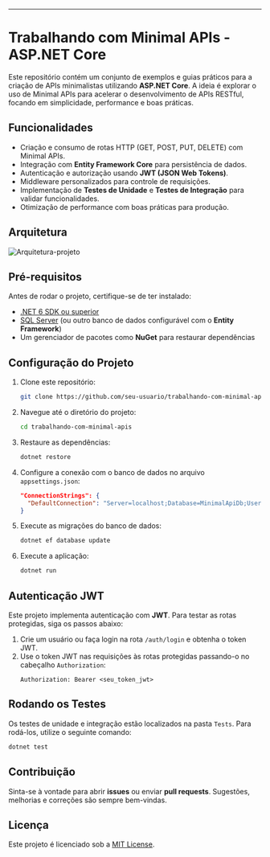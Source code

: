 

---

# Trabalhando com Minimal APIs - ASP.NET Core

Este repositório contém um conjunto de exemplos e guias práticos para a criação de APIs minimalistas utilizando **ASP.NET Core**. A ideia é explorar o uso de Minimal APIs para acelerar o desenvolvimento de APIs RESTful, focando em simplicidade, performance e boas práticas.

## Funcionalidades

- Criação e consumo de rotas HTTP (GET, POST, PUT, DELETE) com Minimal APIs.
- Integração com **Entity Framework Core** para persistência de dados.
- Autenticação e autorização usando **JWT (JSON Web Tokens)**.
- Middleware personalizados para controle de requisições.
- Implementação de **Testes de Unidade** e **Testes de Integração** para validar funcionalidades.
- Otimização de performance com boas práticas para produção.

## Arquitetura

![Arquitetura-projeto](./images/Arquitetura.png)


## Pré-requisitos

Antes de rodar o projeto, certifique-se de ter instalado:

- [.NET 6 SDK ou superior](https://dotnet.microsoft.com/download/dotnet/6.0)
- [SQL Server](https://www.microsoft.com/pt-br/sql-server/sql-server-downloads) (ou outro banco de dados configurável com o **Entity Framework**)
- Um gerenciador de pacotes como **NuGet** para restaurar dependências

## Configuração do Projeto

1. Clone este repositório:
   ```bash
   git clone https://github.com/seu-usuario/trabalhando-com-minimal-apis.git
   ```

2. Navegue até o diretório do projeto:
   ```bash
   cd trabalhando-com-minimal-apis
   ```

3. Restaure as dependências:
   ```bash
   dotnet restore
   ```

4. Configure a conexão com o banco de dados no arquivo `appsettings.json`:
   ```json
   "ConnectionStrings": {
     "DefaultConnection": "Server=localhost;Database=MinimalApiDb;User Id=seu_usuario;Password=sua_senha;"
   }
   ```

5. Execute as migrações do banco de dados:
   ```bash
   dotnet ef database update
   ```

6. Execute a aplicação:
   ```bash
   dotnet run
   ```

## Autenticação JWT

Este projeto implementa autenticação com **JWT**. Para testar as rotas protegidas, siga os passos abaixo:

1. Crie um usuário ou faça login na rota `/auth/login` e obtenha o token JWT.
2. Use o token JWT nas requisições às rotas protegidas passando-o no cabeçalho `Authorization`:
   ```
   Authorization: Bearer <seu_token_jwt>
   ```

## Rodando os Testes

Os testes de unidade e integração estão localizados na pasta `Tests`. Para rodá-los, utilize o seguinte comando:

```bash
dotnet test
```

## Contribuição

Sinta-se à vontade para abrir **issues** ou enviar **pull requests**. Sugestões, melhorias e correções são sempre bem-vindas.

## Licença

Este projeto é licenciado sob a [MIT License](LICENSE).

